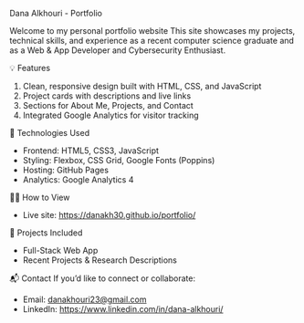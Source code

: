 Dana Alkhouri - Portfolio

Welcome to my personal portfolio website
This site showcases my projects, technical skills, and experience as a recent computer science graduate and as a Web & App Developer and Cybersecurity Enthusiast.

💡 Features
1. Clean, responsive design built with HTML, CSS, and JavaScript
2. Project cards with descriptions and live links
3. Sections for About Me, Projects, and Contact
4. Integrated Google Analytics for visitor tracking

🧰 Technologies Used
- Frontend: HTML5, CSS3, JavaScript
- Styling: Flexbox, CSS Grid, Google Fonts (Poppins)
- Hosting: GitHub Pages
- Analytics: Google Analytics 4

🧑‍💻 How to View
- Live site: https://danakh30.github.io/portfolio/

🧩 Projects Included
- Full-Stack Web App
- Recent Projects & Research Descriptions


📬 Contact
If you’d like to connect or collaborate:
- Email: danakhouri23@gmail.com
- LinkedIn: https://www.linkedin.com/in/dana-alkhouri/
